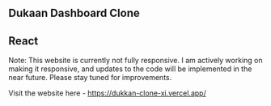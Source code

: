 ## Dukaan Dashboard Clone
## React

Note: This website is currently not fully responsive. I am actively working on making it responsive, and updates to the code will be implemented in the near future. Please stay tuned for improvements.

Visit the website here - https://dukkan-clone-xi.vercel.app/
